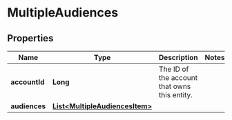 

# MultipleAudiences

## Properties

Name | Type | Description | Notes
------------ | ------------- | ------------- | -------------
**accountId** | **Long** | The ID of the account that owns this entity. | 
**audiences** | [**List&lt;MultipleAudiencesItem&gt;**](MultipleAudiencesItem.md) |  | 



